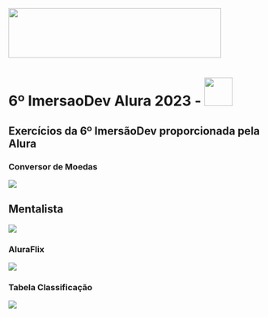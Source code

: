 <img style="width:30em; height:7em;" src="https://imersao.dev/assets/img/logo-imersao-dev6-desktop.1674580904.png"></img>
# 6º ImersaoDev Alura 2023 - <img style="width:2em; height:2em;" src="https://pbs.twimg.com/profile_images/1597421774676828165/m-BUQtop_400x400.jpg"></img>

## Exercícios da 6º ImersãoDev proporcionada pela Alura
### Conversor de Moedas
<img src="https://i.imgur.com/WuZE4oT.png"></img>

## Mentalista
<img src="https://i.imgur.com/6tgda4s.png"></img>

### AluraFlix
<img src="https://i.imgur.com/SVpD1jG.png"></img>

### Tabela Classificação
<img src="https://i.imgur.com/13hFIzn.png"></img>
